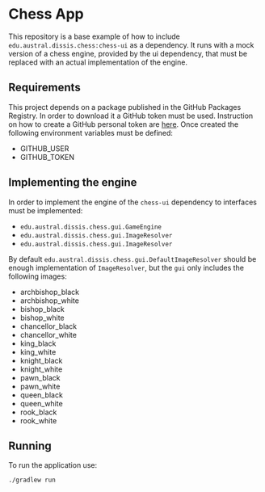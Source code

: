 # Chess App

This repository is a base example of how to include `edu.austral.dissis.chess:chess-ui` as a dependency.
It runs with a mock version of a chess engine, provided by the ui dependency, that must be replaced with an actual implementation of the engine.

## Requirements 

This project depends on a package published in the GitHub Packages Registry. In order to download it a GitHub token must be used.
Instruction on how to create a GitHub personal token are [here](https://docs.github.com/en/authentication/keeping-your-account-and-data-secure/creating-a-personal-access-token). Once created the following environment variables must be defined:
* GITHUB_USER
* GITHUB_TOKEN

## Implementing the engine

In order to implement the engine of the `chess-ui` dependency to interfaces must be implemented:
* `edu.austral.dissis.chess.gui.GameEngine`
* `edu.austral.dissis.chess.gui.ImageResolver`
* `edu.austral.dissis.chess.gui.ImageResolver`

By default `edu.austral.dissis.chess.gui.DefaultImageResolver` should be enough implementation of `ImageResolver`, but the `gui` only includes the following images:
* archbishop_black
* archbishop_white
* bishop_black
* bishop_white
* chancellor_black
* chancellor_white
* king_black
* king_white
* knight_black
* knight_white
* pawn_black
* pawn_white
* queen_black
* queen_white
* rook_black
* rook_white

## Running

To run the application use: 

`./gradlew run`